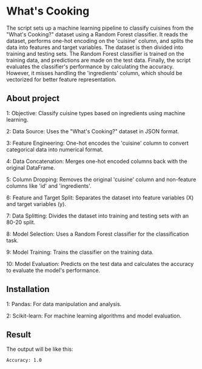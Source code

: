 # What's Cooking
The script sets up a machine learning pipeline to classify cuisines from the "What's Cooking?" dataset using a Random Forest classifier. It reads the dataset, performs one-hot encoding on the 'cuisine' column, and splits the data into features and target variables. The dataset is then divided into training and testing sets. The Random Forest classifier is trained on the training data, and predictions are made on the test data. Finally, the script evaluates the classifier's performance by calculating the accuracy. However, it misses handling the 'ingredients' column, which should be vectorized for better feature representation.

## About project
1: Objective: Classify cuisine types based on ingredients using machine learning.

2: Data Source: Uses the "What's Cooking?" dataset in JSON format.

3: Feature Engineering: One-hot encodes the 'cuisine' column to convert categorical data into numerical format.

4: Data Concatenation: Merges one-hot encoded columns back with the original DataFrame.

5: Column Dropping: Removes the original 'cuisine' column and non-feature columns like 'id' and 'ingredients'.

6: Feature and Target Split: Separates the dataset into feature variables (X) and target variables (y).

7: Data Splitting: Divides the dataset into training and testing sets with an 80-20 split.

8: Model Selection: Uses a Random Forest classifier for the classification task.

9: Model Training: Trains the classifier on the training data.

10: Model Evaluation: Predicts on the test data and calculates the accuracy to evaluate the model's performance.

## Installation
1: Pandas: For data manipulation and analysis.

2: Scikit-learn: For machine learning algorithms and model evaluation.

## Result
The output will be like this:
```
Accuracy: 1.0
```
